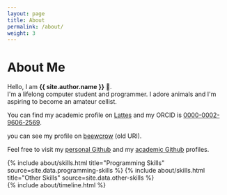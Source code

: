 ```yaml
---
layout: page
title: About
permalink: /about/
weight: 3
---
```


# **About Me**

Hello, I am **{{ site.author.name }}** :wave:.<br>
I'm a lifelong computer student and programmer. I adore animals and I'm aspiring to become an amateur cellist.

You can find my academic profile on [Lattes](http://lattes.cnpq.br/9266478603595600) and my ORCID is [0000-0002-9606-2569](https://orcid.org/0000-0002-9606-2569).

you can see my profile on [beewcrow](https://judge.beecrowd.com/pt/profile/26795) (old URI).

Feel free to visit my [personal Github](https://github.com/lucas-lb-rocha) and my [academic Github](https://github.com/LucasBarbosaRocha) profiles.

<div class="row">
{% include about/skills.html title="Programming Skills" source=site.data.programming-skills %}
{% include about/skills.html title="Other Skills" source=site.data.other-skills %}
</div>

<div class="row">
{% include about/timeline.html %}
</div>
